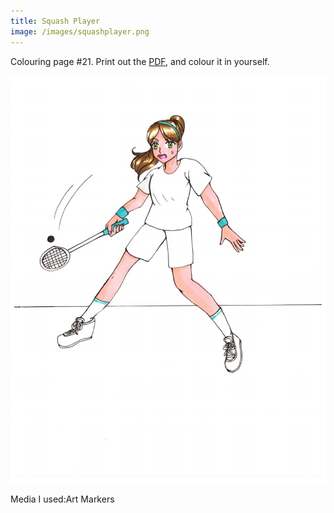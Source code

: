 ```yaml
---
title: Squash Player
image: /images/squashplayer.png
---
```

Colouring page #21. Print out the [PDF], and colour it in yourself.

![png]

Media I used:Art Markers

[png]: /images/squashplayer.png
[PDF]: /images/squashplayer.pdf
